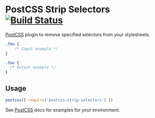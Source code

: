 # PostCSS Strip Selectors [![Build Status][ci-img]][ci]

[PostCSS] plugin to remove specified selectors from your stylesheets.

[PostCSS]: https://github.com/postcss/postcss
[ci-img]:  https://travis-ci.org/clekstro/postcss-strip-selectors.svg
[ci]:      https://travis-ci.org/clekstro/postcss-strip-selectors

```css
.foo {
    /* Input example */
}
```

```css
.foo {
  /* Output example */
}
```

## Usage

```js
postcss([ require('postcss-strip-selectors') ])
```

See [PostCSS] docs for examples for your environment.
